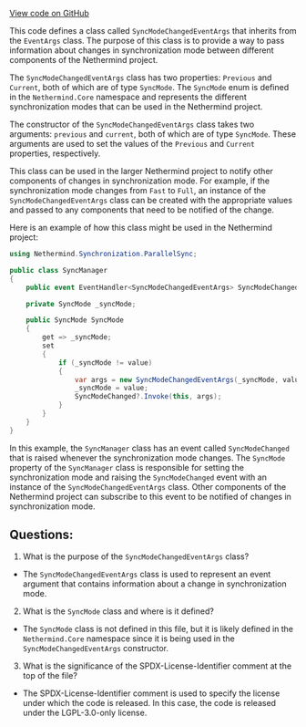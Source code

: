 [View code on GitHub](https://github.com/nethermindeth/nethermind/Nethermind.Synchronization/ParallelSync/SyncModeChangedEventArgs.cs)

This code defines a class called `SyncModeChangedEventArgs` that inherits from the `EventArgs` class. The purpose of this class is to provide a way to pass information about changes in synchronization mode between different components of the Nethermind project. 

The `SyncModeChangedEventArgs` class has two properties: `Previous` and `Current`, both of which are of type `SyncMode`. The `SyncMode` enum is defined in the `Nethermind.Core` namespace and represents the different synchronization modes that can be used in the Nethermind project. 

The constructor of the `SyncModeChangedEventArgs` class takes two arguments: `previous` and `current`, both of which are of type `SyncMode`. These arguments are used to set the values of the `Previous` and `Current` properties, respectively. 

This class can be used in the larger Nethermind project to notify other components of changes in synchronization mode. For example, if the synchronization mode changes from `Fast` to `Full`, an instance of the `SyncModeChangedEventArgs` class can be created with the appropriate values and passed to any components that need to be notified of the change. 

Here is an example of how this class might be used in the Nethermind project:

```csharp
using Nethermind.Synchronization.ParallelSync;

public class SyncManager
{
    public event EventHandler<SyncModeChangedEventArgs> SyncModeChanged;

    private SyncMode _syncMode;

    public SyncMode SyncMode
    {
        get => _syncMode;
        set
        {
            if (_syncMode != value)
            {
                var args = new SyncModeChangedEventArgs(_syncMode, value);
                _syncMode = value;
                SyncModeChanged?.Invoke(this, args);
            }
        }
    }
}
```

In this example, the `SyncManager` class has an event called `SyncModeChanged` that is raised whenever the synchronization mode changes. The `SyncMode` property of the `SyncManager` class is responsible for setting the synchronization mode and raising the `SyncModeChanged` event with an instance of the `SyncModeChangedEventArgs` class. Other components of the Nethermind project can subscribe to this event to be notified of changes in synchronization mode.
## Questions: 
 1. What is the purpose of the `SyncModeChangedEventArgs` class?
- The `SyncModeChangedEventArgs` class is used to represent an event argument that contains information about a change in synchronization mode.

2. What is the `SyncMode` class and where is it defined?
- The `SyncMode` class is not defined in this file, but it is likely defined in the `Nethermind.Core` namespace since it is being used in the `SyncModeChangedEventArgs` constructor.

3. What is the significance of the SPDX-License-Identifier comment at the top of the file?
- The SPDX-License-Identifier comment is used to specify the license under which the code is released. In this case, the code is released under the LGPL-3.0-only license.